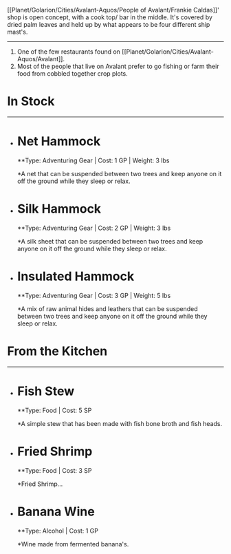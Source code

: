 [[Planet/Golarion/Cities/Avalant-Aquos/People of Avalant/Frankie Caldas]]' shop is open concept, with a cook top/ bar in the middle. It's covered by dried palm leaves and held up by what appears to be four different ship mast's. 

---
1. One of the few restaurants found on [[Planet/Golarion/Cities/Avalant-Aquos/Avalant]].
2. Most of the people that live on Avalant prefer to go fishing or farm their food from cobbled together crop plots.

# In Stock
---
- # Net Hammock
	**Type: Adventuring Gear | Cost: 1 GP | Weight: 3 lbs
	
	*A net that can be suspended between two trees and keep anyone on it off the ground while they sleep or relax.

- # Silk Hammock
	**Type: Adventuring Gear | Cost: 2 GP | Weight: 3 lbs
	
	*A silk sheet that can be suspended between two trees and keep anyone on it off the ground while they sleep or relax.

- # Insulated Hammock
	**Type: Adventuring Gear | Cost: 3 GP | Weight: 5 lbs
	
	*A mix of raw animal hides and leathers that can be suspended between two trees and keep anyone on it off the ground while they sleep or relax.

# From the Kitchen
---
- # Fish Stew
	**Type: Food | Cost: 5 SP
	
	*A simple stew that has been made with fish bone broth and fish heads.

- # Fried Shrimp
	**Type: Food | Cost: 3 SP
	
	*Fried Shrimp... 

- # Banana Wine
	**Type: Alcohol | Cost: 1 GP
	
	*Wine made from fermented banana's.